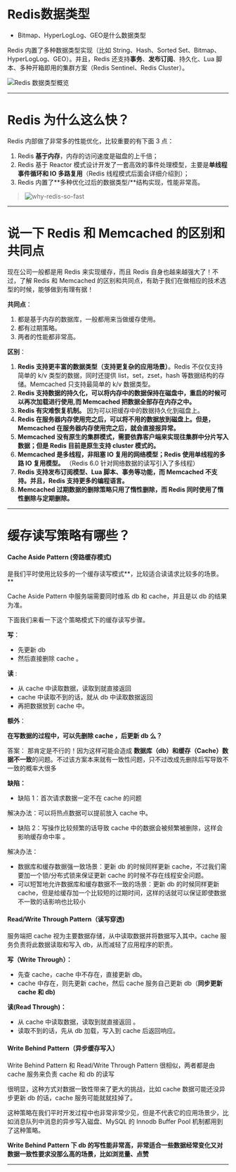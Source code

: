 # Redis数据类型

* Bitmap、HyperLogLog、GEO是什么数据类型

Redis 内置了多种数据类型实现（比如 String、Hash、Sorted Set、Bitmap、HyperLogLog、GEO）。并且，Redis 还支持**事务**、**发布订阅**、持久化、Lua 脚本、多种开箱即用的集群方案（Redis Sentinel、Redis Cluster）。

![Redis 数据类型概览](https://oss.javaguide.cn/github/javaguide/database/redis/redis-overview-of-data-types-2023-09-28.jpg)

------

# Redis 为什么这么快？

Redis 内部做了非常多的性能优化，比较重要的有下面 3 点：

1. Redis **基于内存**，内存的访问速度是磁盘的上千倍；
2. Redis 基于 Reactor 模式设计开发了一套高效的事件处理模型，主要是**单线程事件循环和 IO 多路复用**（Redis 线程模式后面会详细介绍到）；
3. Redis 内置了**多种优化过后的数据类型/**结构实现，性能非常高。

> ![why-redis-so-fast](https://javaguide.cn/assets/why-redis-so-fast-E21l9uI2.png)

------

# 说一下 Redis 和 Memcached 的区别和共同点

现在公司一般都是用 Redis 来实现缓存，而且 Redis 自身也越来越强大了！不过，了解 Redis 和 Memcached 的区别和共同点，有助于我们在做相应的技术选型的时候，能够做到有理有据！

**共同点**：

1. 都是基于内存的数据库，一般都用来当做缓存使用。
2. 都有过期策略。
3. 两者的性能都非常高。

**区别**：

1. **Redis 支持更丰富的数据类型（支持更复杂的应用场景）**。Redis 不仅仅支持简单的 k/v 类型的数据，同时还提供 list，set，zset，hash 等数据结构的存储。Memcached 只支持最简单的 k/v 数据类型。
2. **Redis 支持数据的持久化，可以将内存中的数据保持在磁盘中，重启的时候可以再次加载进行使用,而 Memcached 把数据全部存在内存之中。**
3. **Redis 有灾难恢复机制。** 因为可以把缓存中的数据持久化到磁盘上。
4. **Redis 在服务器内存使用完之后，可以将不用的数据放到磁盘上。但是，Memcached 在服务器内存使用完之后，就会直接报异常。**
5. **Memcached 没有原生的集群模式，需要依靠客户端来实现往集群中分片写入数据；但是 Redis 目前是原生支持 cluster 模式的。**
6. **Memcached 是多线程，非阻塞 IO 复用的网络模型；Redis 使用单线程的多路 IO 复用模型。** （Redis 6.0 针对网络数据的读写引入了多线程）
7. **Redis 支持发布订阅模型、Lua 脚本、事务等功能，而 Memcached 不支持。并且，Redis 支持更多的编程语言。**
8. **Memcached 过期数据的删除策略只用了惰性删除，而 Redis 同时使用了惰性删除与定期删除。**

------

# 缓存读写策略有哪些？

#### Cache Aside Pattern (旁路缓存模式)

是我们平时使用比较多的一个缓存读写模式**，比较适合读请求比较多的场景。**

Cache Aside Pattern 中服务端需要同时维系 db 和 cache，并且是以 db 的结果为准。

下面我们来看一下这个策略模式下的缓存读写步骤。

**写**：

- 先更新 db
- 然后直接删除 cache 。

**读** :

- 从 cache 中读取数据，读取到就直接返回
- cache 中读取不到的话，就从 db 中读取数据返回
- 再把数据放到 cache 中。

**额外**：

**在写数据的过程中，可以先删除 cache ，后更新 db 么？**

答案： 那肯定是不行的！因为这样可能会造成 **数据库（db）和缓存（Cache）数据不一致**的问题。不过该方案本来就有一致性问题，只不过改成先删除后写导致不一致的概率大很多

**缺陷：**

* 缺陷 1：首次请求数据一定不在 cache 的问题

解决办法：可以将热点数据可以提前放入 cache 中。

* 缺陷 2：写操作比较频繁的话导致 cache 中的数据会被频繁被删除，这样会影响缓存命中率 。

解决办法：

- 数据库和缓存数据强一致场景：更新 db 的时候同样更新 cache，不过我们需要加一个锁/分布式锁来保证更新 cache 的时候不存在线程安全问题。
- 可以短暂地允许数据库和缓存数据不一致的场景：更新 db 的时候同样更新 cache，但是给缓存加一个比较短的过期时间，这样的话就可以保证即使数据不一致的话影响也比较小

#### Read/Write Through Pattern（读写穿透)

服务端把 cache 视为主要数据存储，从中读取数据并将数据写入其中。cache 服务负责将此数据读取和写入 db，从而减轻了应用程序的职责。

**写（Write Through）：**

- 先查 cache，cache 中不存在，直接更新 db。
- cache 中存在，则先更新 cache，然后 cache 服务自己更新 db（**同步更新 cache 和 db)**

**读(Read Through)：**

- 从 cache 中读取数据，读取到就直接返回 。
- 读取不到的话，先从 db 加载，写入到 cache 后返回响应。



#### Write Behind Pattern（异步缓存写入）

Write Behind Pattern 和 Read/Write Through Pattern 很相似，两者都是由 cache 服务来负责 cache 和 db 的读写

很明显，这种方式对数据一致性带来了更大的挑战，比如 cache 数据可能还没异步更新 db 的话，cache 服务可能就就挂掉了。

这种策略在我们平时开发过程中也非常非常少见，但是不代表它的应用场景少，比如消息队列中消息的异步写入磁盘、MySQL 的 Innodb Buffer Pool 机制都用到了这种策略。

**Write Behind Pattern 下 db 的写性能非常高，非常适合一些数据经常变化又对数据一致性要求没那么高的场景，比如浏览量、点赞**

------

